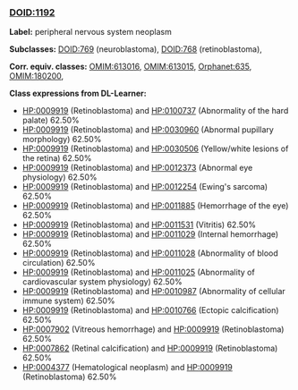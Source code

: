 
### [DOID:1192](http://purl.obolibrary.org/obo/DOID_1192)
**Label:** peripheral nervous system neoplasm

**Subclasses:** [DOID:769](http://purl.obolibrary.org/obo/DOID_769) (neuroblastoma), [DOID:768](http://purl.obolibrary.org/obo/DOID_768) (retinoblastoma), 

**Corr. equiv. classes:** [OMIM:613016](http://purl.obolibrary.org/obo/OMIM_613016), [OMIM:613015](http://purl.obolibrary.org/obo/OMIM_613015), [Orphanet:635](http://www.orpha.net/ORDO/Orphanet_635), [OMIM:180200](http://purl.obolibrary.org/obo/OMIM_180200), 

**Class expressions from DL-Learner:**

- [HP:0009919](http://purl.obolibrary.org/obo/HP_0009919) (Retinoblastoma) and [HP:0100737](http://purl.obolibrary.org/obo/HP_0100737) (Abnormality of the hard palate) 62.50%
- [HP:0009919](http://purl.obolibrary.org/obo/HP_0009919) (Retinoblastoma) and [HP:0030960](http://purl.obolibrary.org/obo/HP_0030960) (Abnormal pupillary morphology) 62.50%
- [HP:0009919](http://purl.obolibrary.org/obo/HP_0009919) (Retinoblastoma) and [HP:0030506](http://purl.obolibrary.org/obo/HP_0030506) (Yellow/white lesions of the retina) 62.50%
- [HP:0009919](http://purl.obolibrary.org/obo/HP_0009919) (Retinoblastoma) and [HP:0012373](http://purl.obolibrary.org/obo/HP_0012373) (Abnormal eye physiology) 62.50%
- [HP:0009919](http://purl.obolibrary.org/obo/HP_0009919) (Retinoblastoma) and [HP:0012254](http://purl.obolibrary.org/obo/HP_0012254) (Ewing's sarcoma) 62.50%
- [HP:0009919](http://purl.obolibrary.org/obo/HP_0009919) (Retinoblastoma) and [HP:0011885](http://purl.obolibrary.org/obo/HP_0011885) (Hemorrhage of the eye) 62.50%
- [HP:0009919](http://purl.obolibrary.org/obo/HP_0009919) (Retinoblastoma) and [HP:0011531](http://purl.obolibrary.org/obo/HP_0011531) (Vitritis) 62.50%
- [HP:0009919](http://purl.obolibrary.org/obo/HP_0009919) (Retinoblastoma) and [HP:0011029](http://purl.obolibrary.org/obo/HP_0011029) (Internal hemorrhage) 62.50%
- [HP:0009919](http://purl.obolibrary.org/obo/HP_0009919) (Retinoblastoma) and [HP:0011028](http://purl.obolibrary.org/obo/HP_0011028) (Abnormality of blood circulation) 62.50%
- [HP:0009919](http://purl.obolibrary.org/obo/HP_0009919) (Retinoblastoma) and [HP:0011025](http://purl.obolibrary.org/obo/HP_0011025) (Abnormality of cardiovascular system physiology) 62.50%
- [HP:0009919](http://purl.obolibrary.org/obo/HP_0009919) (Retinoblastoma) and [HP:0010987](http://purl.obolibrary.org/obo/HP_0010987) (Abnormality of cellular immune system) 62.50%
- [HP:0009919](http://purl.obolibrary.org/obo/HP_0009919) (Retinoblastoma) and [HP:0010766](http://purl.obolibrary.org/obo/HP_0010766) (Ectopic calcification) 62.50%
- [HP:0007902](http://purl.obolibrary.org/obo/HP_0007902) (Vitreous hemorrhage) and [HP:0009919](http://purl.obolibrary.org/obo/HP_0009919) (Retinoblastoma) 62.50%
- [HP:0007862](http://purl.obolibrary.org/obo/HP_0007862) (Retinal calcification) and [HP:0009919](http://purl.obolibrary.org/obo/HP_0009919) (Retinoblastoma) 62.50%
- [HP:0004377](http://purl.obolibrary.org/obo/HP_0004377) (Hematological neoplasm) and [HP:0009919](http://purl.obolibrary.org/obo/HP_0009919) (Retinoblastoma) 62.50%


